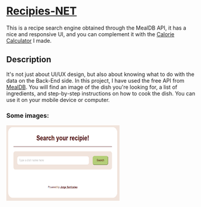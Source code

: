 # [Recipies-NET](https://jorgesarricolea.com/recipies-net)
This is a recipe search engine obtained through the MealDB API, it has a nice and responsive UI, and you can complement it with the [Calorie Calculator](https://jorgesarricolea.com/calorie-calculator) I made.

## Description
It's not just about UI/UX design, but also about knowing what to do with the data on the Back-End side. In this project, I have used the free API from [MealDB](https://www.themealdb.com/api.php). You will find an image of the dish you're looking for, a list of ingredients, and step-by-step instructions on how to cook the dish. You can use it on your mobile device or computer.

### Some images:
<img src="assets/browser.png" width="300" height="200">

